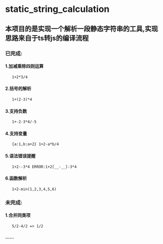 # static_string_calculation
## 本项目的是实现一个解析一段静态字符串的工具,实现思路来自于ts转js的编译流程
### 已完成:
#### 1.加减乘除四则运算
       1+2*3/4
#### 2.括号的解析
       1+(2-3)*4
#### 3.支持负数
       1+-2-3*4/-5
#### 4.支持变量
       {a:1,b:a+2} 1+2-a*b/4
#### 5.语法错误提醒
       1+2--3*4 ERROR:1+2[__-__]-3*4 
#### 6.函数解析
       1+2-min(1,2,3,4,5,6)
### 未完成:
#### 1.合并同类项
       5/2-4/2 => 1/2
#### ……

